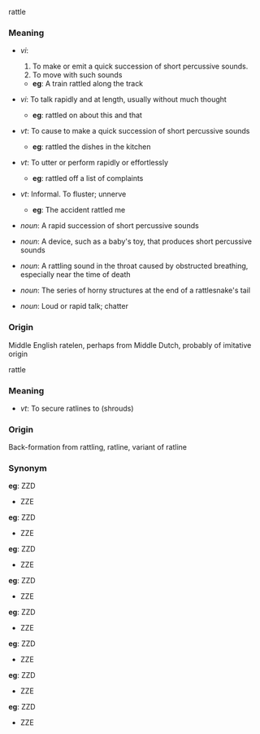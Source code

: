 rattle
### Meaning
+ _vi_:
   1. To make or emit a quick succession of short percussive sounds.
   2. To move with such sounds
    + __eg__: A train rattled along the track
+ _vi_: To talk rapidly and at length, usually without much thought
    + __eg__: rattled on about this and that
+ _vt_: To cause to make a quick succession of short percussive sounds
    + __eg__: rattled the dishes in the kitchen
+ _vt_: To utter or perform rapidly or effortlessly
    + __eg__: rattled off a list of complaints
+ _vt_: Informal. To fluster; unnerve
    + __eg__: The accident rattled me

+ _noun_: A rapid succession of short percussive sounds
+ _noun_: A device, such as a baby's toy, that produces short percussive sounds
+ _noun_: A rattling sound in the throat caused by obstructed breathing, especially near the time of death
+ _noun_: The series of horny structures at the end of a rattlesnake's tail
+ _noun_: Loud or rapid talk; chatter

### Origin

Middle English ratelen, perhaps from Middle Dutch, probably of imitative origin

rattle
### Meaning
+ _vt_: To secure ratlines to (shrouds)

### Origin

Back-formation from rattling, ratline, variant of ratline

### Synonym

__eg__: ZZD

+ ZZE

__eg__: ZZD

+ ZZE

__eg__: ZZD

+ ZZE

__eg__: ZZD

+ ZZE

__eg__: ZZD

+ ZZE

__eg__: ZZD

+ ZZE

__eg__: ZZD

+ ZZE

__eg__: ZZD

+ ZZE


